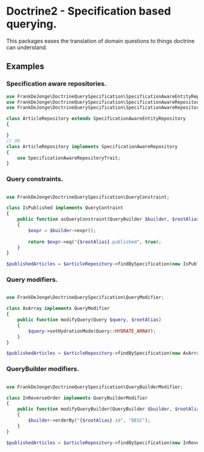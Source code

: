 # Doctrine2 - Specification based querying.

This packages eases the translation of domain questions to things doctrine can understand.

## Examples

### Specification aware repositories.

```php
use FrankDeJonge\DoctrineQuerySpecification\SpecificationAwareEntityRepository;
use FrankDeJonge\DoctrineQuerySpecification\SpecificationAwareRepository;
use FrankDeJonge\DoctrineQuerySpecification\SpecificationAwareRepositoryTrait;

class ArticleRepository extends SpecificationAwareEntityRepository
{

}
// OR
class ArticleRepository implements SpecificationAwareRepository
{
    use SpecificationAwareRepositoryTrait;
}
```

### Query constraints.

```php

use FrankDeJonge\DoctrineQuerySpecification\QueryConstraint;

class IsPublished implements QueryContraint
{
    public function asQueryConstraint(QueryBuilder $builder, $rootAlias)
    {
        $expr = $builder->expr();
        
        return $expr->eq("{$rootAlias}.published", true);
    }
}

$publishedArticles = $articleRepository->findBySpecification(new IsPublished);
```

### Query modifiers.

```php

use FrankDeJonge\DoctrineQuerySpecification\QueryModifier;

class AsArray implements QueryModifier
{
    public function modifyQuery(Query $query, $rootAlias)
    {
        $query->setHydrationMode(Query::HYDRATE_ARRAY);
    }
}

$publishedArticles = $articleRepository->findBySpecification(new AsArray);
```

### QueryBuilder modifiers.

```php

use FrankDeJonge\DoctrineQuerySpecification\QueryBuilderModifier;

class InReverseOrder implements QueryBuilderModifier
{
    public function modifyQueryBuilder(QueryBuilder $builder, $rootAlias)
    {
        $builder->orderBy("{$rootAlias}.id", "DESC");
    }
}

$publishedArticles = $articleRepository->findBySpecification(new InReverseOrder);
```